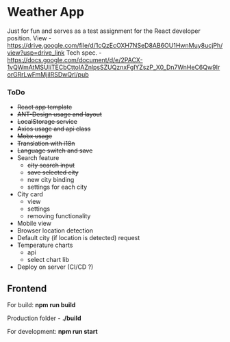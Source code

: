 # Weather App

Just for fun and serves as a test assignment for the React developer position.
View - https://drive.google.com/file/d/1cQzEcOXH7NSeD8AB6OU1HwnMuy8ucjPh/view?usp=drive_link
Tech spec. - https://docs.google.com/document/d/e/2PACX-1vQWmAtMSUIiTECbCttoIAZnlpsSZUQznxFglYZszP_X0_Dn7WnHeC6Qw9IrorGRrLwFmMjilRSDwQrl/pub

### ToDo
- ~~React app template~~
- ~~ANT-Design usage and layout~~
- ~~LocalStorage service~~
- ~~Axios usage and api class~~
- ~~Mobx usage~~
- ~~Translation with i18n~~
- ~~Language switch and save~~
- Search feature
    - ~~city search input~~
    - ~~save selected city~~
    - new city binding
    - settings for each city
- City card
    - view
    - settings
    - removing functionality
- Mobile view
- Browser location detection
- Default city (if location is detected) request
- Temperature charts
    - api
    - select chart lib
- Deploy on server (CI/CD ?)



## Frontend

For build: **npm run build**

Production folder - **./build**

For development: **npm run start**
